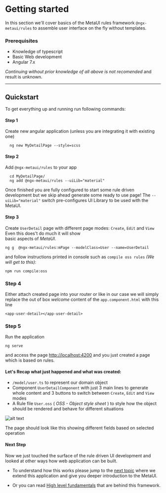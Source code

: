# Getting started

In this section we'll cover basics of the MetaUI rules framework `@ngx-metaui/rules` to assemble user interface on the fly without templates.
 

### Prerequisites
+ Knowledge of typescript 
+ Basic Web development
+ Angular 7.x

_Continuing without prior knowledge of all above is not recomended_ and result is unknown.

----

## Quickstart 

To get everything up and running run following commands:

#### Step 1

Create new angular application (unless you are integrating it with existing one)
```
  ng new MyDetailPage --style=scss
```


#### Step 2

Add `@ngx-metaui/rules` to your app
```
  cd MyDetailPage/
  ng add @ngx-metaui/rules --uiLib="material"
```

Once finished you are fully configured to start some rule driven development but we skip ahead generate some ready to use page!
The `--uiLib="material"`  switch pre-configures UI Library to be used with the MetaUI. 



#### Step 3

Create `UserDetail` page with different page modes:  `Create`, `Edit` and `View`  Even this does't do much it will show  
basic aspects of _MetaUI_.

```
ng g  @ngx-metaui/rules:mPage --modelClass=User --name=UserDetail 
```
and follow instructions printed in console such as `compile oss rules` _(We will get to this)_:

```
npm run compile:oss
```

### Step 4

Either attach created page into your router or like in our case  we will simply replace the out of box 
_welcome_ content of the  `app.component.html` with this line

```
<app-user-detail></app-user-detail>
```

### Step 5

Run the application 

```
ng serve
```
and access the page [http://localhost:4200][2] and you just created a page which is based on rules.



#### Let's Recap what just happened and what was created: 

*  `/model/user.ts` to represent our domain object
*  Component `UserDetailComponent` with just 3 main lines to generate whole content and 3 buttons to switch between `Create`, `Edit` and `View` 
modes
* A Rule file `User.oss` ( _OSS - Object style sheet_ ) to style how the object should be rendered and behave for different situations

![alt text](./docs/meta/getting-started-1.1.png "Generate MetaUI Application")

The page should look like this showing different fields based on selected operation


#### Next Step 

Now we just touched the surface of the rule driven UI development and looked at other ways how web application can be 
built. 

* To understand how this works please jump to the [next topic][2] where we extend this application and give you 
deeper introduction to the MetaUI.

* Or you can read [High level fundamentals][3] that are behind this framework. 
    
 [1]: http://localhost:4200
 [2]: https://github.com/ngx-meta/rules/blob/master/docs/OSSRules.md
 [3]: https://github.com/ngx-meta/rules/blob/master/docs/metaui-architecture.md
 
     
